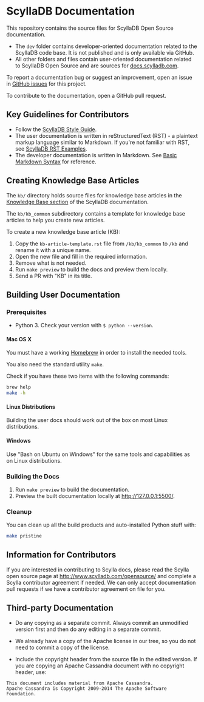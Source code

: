 # ScyllaDB Documentation

This repository contains the source files for ScyllaDB Open Source documentation.

- The `dev` folder contains developer-oriented documentation related to the ScyllaDB code base. It is not published and is only available via GitHub.
- All other folders and files contain user-oriented documentation related to ScyllaDB Open Source and are sources for [docs.scylladb.com](https://docs.scylladb.com/).

To report a documentation bug or suggest an improvement, open an issue in [GitHub issues](https://github.com/scylladb/scylla/issues) for this project.

To contribute to the documentation, open a GitHub pull request.

## Key Guidelines for Contributors

- Follow the [ScyllaDB Style Guide](https://docs.google.com/document/d/1lyHp1MKdyj0Hh3NprNFvEczA4dFSZIFoukGUvFJb9yE/edit?usp=sharing).
- The user documentation is written in reStructuredText (RST) - a plaintext markup language similar to Markdown. If you're not familiar with RST, see [ScyllaDB RST Examples](https://sphinx-theme.scylladb.com/stable/examples/index.html).
- The developer documentation is written in Markdown. See [Basic Markdown Syntax](https://www.markdownguide.org/basic-syntax/) for reference.


## Creating Knowledge Base Articles

The `kb/` directory holds source files for knowledge base articles in the [Knowledge Base section](https://docs.scylladb.com/stable/kb/index.html) of the ScyllaDB documentation. 

The `kb/kb_common` subdirectory contains a template for knowledge base articles to help you create new articles.

To create a new knowledge base article (KB):

1. Copy the `kb-article-template.rst` file from `/kb/kb_common` to `/kb` and rename it with a unique name.
1. Open the new file and fill in the required information. 
1. Remove what is not needed. 
1. Run `make preview` to build the docs and preview them locally.
1. Send a PR with "KB" in its title. 


## Building User Documentation

### Prerequisites

* Python 3. Check your version with `$ python --version`.

#### Mac OS X

You must have a working [Homebrew](http://brew.sh/) in order to install the needed tools.

You also need the standard utility `make`.

Check if you have these two items with the following commands:

```sh
brew help
make -h
```

#### Linux Distributions

Building the user docs should work out of the box  on most Linux distributions.

#### Windows

Use "Bash on Ubuntu on Windows" for the same tools and capabilities as on Linux distributions.

### Building the Docs 

1. Run `make preview` to build the documentation.
1. Preview the built documentation locally at http://127.0.0.1:5500/.

### Cleanup

You can clean up all the build products and auto-installed Python stuff with:

```sh
make pristine
```

## Information for Contributors

If you are interested in contributing to Scylla
docs, please read the Scylla open source page at
http://www.scylladb.com/opensource/ and complete
a Scylla contributor agreement if needed.  We can
only accept documentation pull requests if we have
a contributor agreement on file for you.


## Third-party Documentation

 * Do any copying as a separate commit.  Always commit an unmodified version first and then do any editing in a separate commit.

 * We already have a copy of the Apache license in our tree, so you do not need to commit a copy of the license.

 * Include the copyright header from the source file in the edited version.  If you are copying an Apache Cassandra document with no copyright header, use:

```
This document includes material from Apache Cassandra.
Apache Cassandra is Copyright 2009-2014 The Apache Software Foundation.
```
